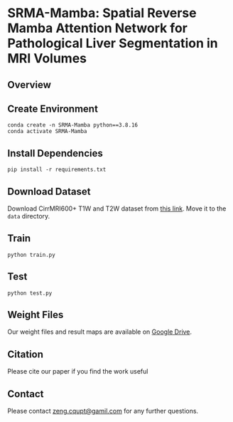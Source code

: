 # SRMA-Mamba: Spatial Reverse Mamba Attention Network for Pathological Liver Segmentation in MRI Volumes

## Overview

## Create Environment
```
conda create -n SRMA-Mamba python==3.8.16
conda activate SRMA-Mamba
```

## Install Dependencies
```    
pip install -r requirements.txt
```

## Download Dataset
Download CirrMRI600+ T1W and T2W dataset from [this link](https://osf.io/cuk24/files/osfstorage). Move it to the `data` directory.

## Train
```
python train.py
```

## Test
```
python test.py
```

## Weight Files 
Our weight files and result maps are available on [Google Drive](https://drive.google.com/file/d/1F9TWv2zOz9ny0L8SJ8IeSo7ODhYDrV06/view?usp=drive_link).


## Citation
Please cite our paper if you find the work useful

## Contact
Please contact zeng.cqupt@gamil.com for any further questions.
